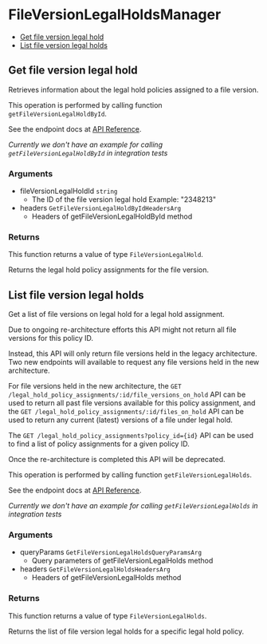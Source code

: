 # FileVersionLegalHoldsManager


- [Get file version legal hold](#get-file-version-legal-hold)
- [List file version legal holds](#list-file-version-legal-holds)

## Get file version legal hold

Retrieves information about the legal hold policies
assigned to a file version.

This operation is performed by calling function `getFileVersionLegalHoldById`.

See the endpoint docs at
[API Reference](https://developer.box.com/reference/get-file-version-legal-holds-id/).

*Currently we don't have an example for calling `getFileVersionLegalHoldById` in integration tests*

### Arguments

- fileVersionLegalHoldId `string`
  - The ID of the file version legal hold Example: "2348213"
- headers `GetFileVersionLegalHoldByIdHeadersArg`
  - Headers of getFileVersionLegalHoldById method


### Returns

This function returns a value of type `FileVersionLegalHold`.

Returns the legal hold policy assignments for the file version.


## List file version legal holds

Get a list of file versions on legal hold for a legal hold
assignment.

Due to ongoing re-architecture efforts this API might not return all file
versions for this policy ID.

Instead, this API will only return file versions held in the legacy
architecture. Two new endpoints will available to request any file versions
held in the new architecture.

For file versions held in the new architecture, the `GET
/legal_hold_policy_assignments/:id/file_versions_on_hold` API can be used to
return all past file versions available for this policy assignment, and the
`GET /legal_hold_policy_assignments/:id/files_on_hold` API can be used to
return any current (latest) versions of a file under legal hold.

The `GET /legal_hold_policy_assignments?policy_id={id}` API can be used to
find a list of policy assignments for a given policy ID.

Once the re-architecture is completed this API will be deprecated.

This operation is performed by calling function `getFileVersionLegalHolds`.

See the endpoint docs at
[API Reference](https://developer.box.com/reference/get-file-version-legal-holds/).

*Currently we don't have an example for calling `getFileVersionLegalHolds` in integration tests*

### Arguments

- queryParams `GetFileVersionLegalHoldsQueryParamsArg`
  - Query parameters of getFileVersionLegalHolds method
- headers `GetFileVersionLegalHoldsHeadersArg`
  - Headers of getFileVersionLegalHolds method


### Returns

This function returns a value of type `FileVersionLegalHolds`.

Returns the list of file version legal holds for a specific legal
hold policy.


